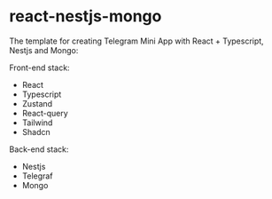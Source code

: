 # react-nestjs-mongo
The template for creating Telegram Mini App with React + Typescript, Nestjs and Mongo:

Front-end stack:
- React
- Typescript
- Zustand
- React-query
- Tailwind
- Shadcn

Back-end stack:
- Nestjs
- Telegraf
- Mongo
